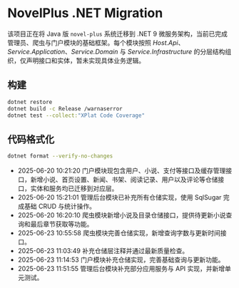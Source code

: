 # NovelPlus .NET Migration

该项目正在将 Java 版 `novel-plus` 系统迁移到 .NET 9 微服务架构，当前已完成管理员、爬虫与门户模块的基础框架。每个模块按照 *Host.Api*、*Service.Application*、*Service.Domain* 与 *Service.Infrastructure* 的分层结构组织，仅声明接口和实体，暂未实现具体业务逻辑。

## 构建
```bash
dotnet restore
dotnet build -c Release /warnaserror
dotnet test --collect:"XPlat Code Coverage"
```

## 代码格式化
```bash
dotnet format --verify-no-changes
```
- 2025-06-20 10:21:20 门户模块现包含用户、小说、支付等接口及缓存管理接口，新增小说、首页设置、新闻、书架、阅读记录、用户以及评论等仓储接口，实体和服务均已迁移到对应层。
- 2025-06-20 15:21:01 管理后台模块已补充所有仓储实现，使用 SqlSugar 完成基础 CRUD 与统计操作。
- 2025-06-20 16:20:10 爬虫模块新增小说及目录仓储接口，提供待更新小说查询和最后章节获取等功能。
- 2025-06-23 10:55:58 爬虫模块完善仓储实现，新增查询字数与更新时间接口。
- 2025-06-23 11:03:49 补充仓储层注释并通过最新质量检查。
- 2025-06-23 11:14:53 门户模块补充仓储实现，完善基础查询与更新功能。
- 2025-06-23 11:51:55 管理后台模块补充部分应用服务与 API 实现，并新增单元测试。
